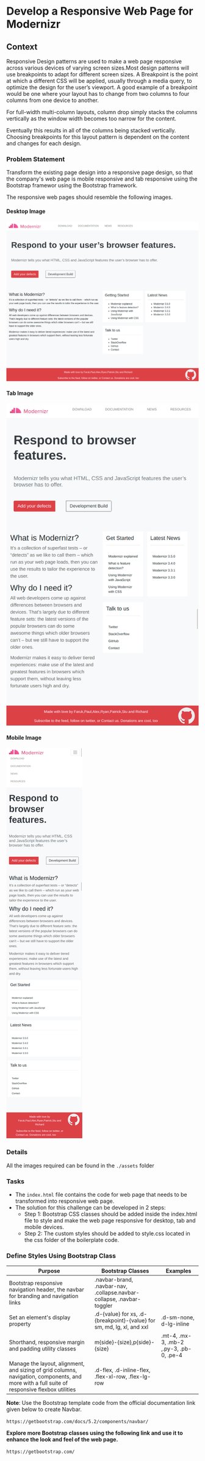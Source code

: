# Develop a Responsive Web Page for Modernizr 

## Context

Responsive Design patterns are used to make a web page responsive across various devices of varying screen sizes.Most design patterns will use breakpoints to adapt for different screen sizes. A Breakpoint is the point at which a different CSS will be applied, usually through a media query, to optimize the design for the user’s viewport. A good example of a breakpoint would be one where your layout has to change from two columns to four columns from one device to another.

For full-width multi-column layouts, column drop simply stacks the columns vertically as the window width becomes too narrow for the content.

Eventually this results in all of the columns being stacked vertically. Choosing breakpoints for this layout pattern is dependent on the content and changes for each design.

### Problem Statement

Transform the existing page design into a responsive page design, so that the company's web page is mobile responsive and tab responsive using the Bootstrap framewor using the Bootstrap framework.

The responsive web pages should resemble the following images.

#### Desktop Image

![](./Desktop-Image.png)

#### Tab Image

![](./Tab-Image.png)

#### Mobile Image

![](./Mobile-Image.png)


### Details

All the images required can be found in the `./assets` folder

### Tasks

- The `index.html` file contains the code for web page that needs to be transformed into responsive web page.​
- The solution for this challenge can be developed in 2 steps:​
    - Step 1: Bootstrap CSS classes should be added inside the index.html file to style and make the web page responsive for desktop, tab and mobile devices.​
    - Step 2: The custom styles should be added to style.css located in the css folder of the boilerplate code.​


### Define Styles Using Bootstrap Class
| Purpose |Bootstrap Classes| Examples
|-------|--------|-----|
|Bootstrap responsive navigation header, the navbar for branding and navigation links|.navbar-brand, .navbar-nav, .collapse.navbar-collapse, .navbar-toggler| |
|Set an element's display property|.d-{value} for xs,​ .d-{breakpoint}-{value} for sm, md, lg, xl, and xxl | .d-sm-none, d-lg-inline |
| Shorthand, responsive margin and padding utility classes|m{side}-{size},p{side}-{size}|.mt-4, .mx-3, .mb-2​,.py-3, .pb-0, .pe-4|
|Manage the layout, alignment, and sizing of grid columns, navigation, components, and more with a full suite of responsive flexbox utilities|.d-flex, .d-inline-flex, .flex-xl-row, .flex-lg-row ||

**Note**: Use the Bootstrap template code from the official documentation link given below to create Navbar.

`https://getbootstrap.com/docs/5.2/components/navbar/`

**Explore more Bootstrap classes using the following link and use it to enhance the look and feel of the web page.​**

`https://getbootstrap.com/`
